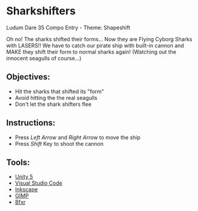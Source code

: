 # Sharkshifters
Ludum Dare 35 Compo Entry - Theme: Shapeshift

Oh no! The sharks shifted their forms... Now they are Flying Cyborg Sharks with LASERS!! 
We have to catch our pirate ship with built-in cannon and MAKE they shift their form to normal sharks again! (Watching out the innocent seagulls of course...) 

## Objectives: 
- Hit the sharks that shifted its "form"
- Avoid hitting the the real seagulls
- Don't let the shark shifters flee

## Instructions: 
- Press *Left Arrow* and *Right Arrow* to move the ship
- Press *Shift* Key to shoot the cannon

## Tools: 
- [Unity 5](http://unity3d.com/)
- [Visual Studio Code](https://code.visualstudio.com/)
- [Inkscape](https://inkscape.org/)
- [GIMP](https://www.gimp.org/)
- [Bfxr](http://www.bfxr.net/)
